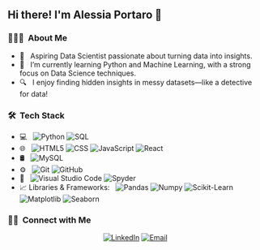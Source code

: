 ## Hi there! I'm Alessia Portaro 👋


<h3> 👨🏻‍💻 &nbsp;About Me </h3>

- 💼 &nbsp; Aspiring Data Scientist passionate about turning data into insights.
- 🌱 &nbsp; I’m currently learning Python and Machine Learning, with a strong focus on Data Science techniques.
- 🔍 &nbsp; I enjoy finding hidden insights in messy datasets—like a detective for data!
  
<h3> 🛠 &nbsp;Tech Stack</h3>

- 💻 &nbsp;
  ![Python](https://img.shields.io/badge/-Python-333333?style=flat&logo=python)
  ![SQL](https://img.shields.io/badge/-SQL-333333?style=flat&logo=Java&logoColor=007396)
- 🌐 &nbsp;
  ![HTML5](https://img.shields.io/badge/-HTML5-333333?style=flat&logo=HTML5)
  ![CSS](https://img.shields.io/badge/-CSS-333333?style=flat&logo=CSS3&logoColor=1572B6)
  ![JavaScript](https://img.shields.io/badge/-JavaScript-333333?style=flat&logo=javascript)
  ![React](https://img.shields.io/badge/-React-333333?style=flat&logo=react)
- 🛢 &nbsp;
  ![MySQL](https://img.shields.io/badge/-MySQL-333333?style=flat&logo=mysql)
- ⚙️ &nbsp;
  ![Git](https://img.shields.io/badge/-Git-333333?style=flat&logo=git)
  ![GitHub](https://img.shields.io/badge/-GitHub-333333?style=flat&logo=github)
- 🔧 &nbsp;
  ![Visual Studio Code](https://img.shields.io/badge/-Visual%20Studio%20Code-333333?style=flat&logo=visual-studio-code&logoColor=007ACC)
  ![Spyder](https://img.shields.io/badge/-Spyder-333333?style=flat&logo=rstudio)
- 📈 Libraries & Frameworks: &nbsp;
  ![Pandas](https://img.shields.io/badge/-Pandas-333333?style=flat&logo=adobe-photoshop)
  ![Numpy](https://img.shields.io/badge/-Numpy-333333?style=flat&logo=adobe-indesign)
  ![Scikit-Learn](https://img.shields.io/badge/-Scikit%20Learn-333333?style=flat&logo=adobe-indesign)
  ![Matplotlib](https://img.shields.io/badge/-Matplotlib-333333?style=flat&logo=adobe-indesign)
  ![Seaborn](https://img.shields.io/badge/-Seaborn-333333?style=flat&logo=adobe-indesign)

<h3> 🤝🏻 &nbsp;Connect with Me </h3>

<p align="center">
<a href="www.linkedin.com/in/alessia-portaro-22791b338"><img alt="LinkedIn" src="https://img.shields.io/badge/LinkedIn-Alessia%20Portaro-blue?style=flat-square&logo=linkedin"></a>
<a href="mailto:alessiaportaro226@gmail.com"><img alt="Email" src="https://img.shields.io/badge/Email-alessiaportaro226@gmail.com-blue?style=flat-square&logo=gmail"></a>
</p>
